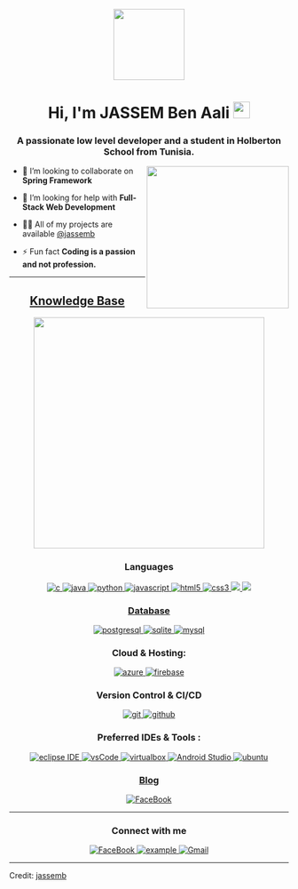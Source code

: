 <p align="center">
  <img style="width:8rem; height:auto" src="https://cdn.dribbble.com/users/1626229/screenshots/14978408/media/55048f248647c65901935800b5838be6.jpg"/>
</p>

<h1 align="center">Hi, I'm JASSEM Ben Aali <img width="30px" src="https://raw.githubusercontent.com/iampavangandhi/iampavangandhi/master/gifs/Hi.gif"></h1>
<h3 font-size="20" align="center">A passionate low level developer and a student in Holberton School from Tunisia.</h3>


<img align="right" style="width:16rem; height:auto" src="https://media0.giphy.com/media/57YVteYGraIKl9zt23/giphy.gif?cid=ecf05e47xpju414289eweajw1wyen1sc7lhl39u5pvjttruj&rid=giphy.gif&ct=g"/>

- 👯 I’m looking to collaborate on **Spring Framework**

- 🤝 I’m looking for help with **Full-Stack Web Development**

- 👨‍💻 All of my projects are available [@jassemb](github.com/jassemb)

- ⚡ Fun fact **Coding is a passion and not profession.**


---


<h2 align="center"><u><b>Knowledge Base</b></u></h2>

<p align="center">
  <img style="width:26rem; height:auto" src="https://media3.giphy.com/media/u2pmTWUi0MXjyrMaVj/giphy.gif cid=ecf05e473u9zvm4sli552cft8h0xemly2pmz9tx5okgt3m78&rid=giphy.gif&ct=g"/>
</p>

<h3 align="center">Languages</h3>
<p align="center">
  <a href="https://www.cprogramming.com/" target="_blank"> 
    <img src="https://img.shields.io/badge/C%20programming-A8B9CC.svg?style=for-the-badge&logo=c&logoColor=white"
      alt="c"/>
  </a>
  <a href="https://www.java.com" target="_blank"> 
    <img src="https://img.shields.io/badge/Java-007396.svg?style=for-the-badge&logo=java&logoColor=white" 
      alt="java"/> 
  </a>
  <a href="https://www.pytgon.org target="_blank">
    <img src="https://img.shields.io/badge/Python-3776AB?style=for-the-badge&logo=python&logoColor=white"
      alt="python">
  </a>
  <a href="https://developer.mozilla.org/en-US/docs/Web/JavaScript" target="_blank"> 
    <img src="https://img.shields.io/badge/Javascript-F7DF1E.svg?style=for-the-badge&logo=javascript&logoColor=black"
      alt="javascript"/> 
  </a>
  <a href="https://www.w3.org/html/" target="_blank"> 
    <img src="https://img.shields.io/badge/html-E34F26.svg?style=for-the-badge&logo=html5&logoColor=white"
      alt="html5"/> 
  </a>
  <a href="https://www.w3schools.com/css/" target="_blank">
    <img src="https://img.shields.io/badge/css-1572B6.svg?style=for-the-badge&logo=css3&logoColor=white"
      alt="css3"/>
  </a>
  <a href="https://www.php.net" target="_blank">
    <img src="https://img.shields.io/badge/PHP-777BB4?style=for-the-badge&logo=php&logoColor=white"
  </a>
  <a href="https://www.json.org" target="_blank">
    <img src="https://img.shields.io/badge/json-5E5C5C?style=for-the-badge&logo=json&logoColor=white"
  </a>
</p>

<h3 align="center">Database</h3>
<p align="center">
  <a href="https://www.postgresql.org" target="_blank"> 
    <img src="https://img.shields.io/badge/postgreSQL-4169E1.svg?style=for-the-badge&logo=postgresql&logoColor=white"
      alt="postgresql"/> 
  </a>
  <a href="https://www.sqlite.org/" target="_blank"> 
    <img src="https://img.shields.io/badge/sqlite-003B57.svg?style=for-the-badge&logo=sqlite&logoColor=white"
      alt="sqlite"/> 
  </a>
  <a href="https://www.mysql.com/" target="_blank">
    <img src="https://img.shields.io/badge/MySQL-00000F?style=for-the-badge&logo=mysql&logoColor=white"
      alt="mysql"/>
  </a>

</p>

<h3 align="center">Cloud & Hosting:</h3>
<p align="center">
  <a href="https://azure.microsoft.com/en-in/" target="_blank">
    <img  src="https://img.shields.io/badge/Azure-0078D4?style=for-the-badge&logo=microsoftazure&logoColor=white" alt="azure"/> 
  </a>
  <a href="https://firebase.google.com/" target="_blank">
    <img src="https://img.shields.io/badge/firebase-FFCA28.svg?style=for-the-badge&logo=firebase&logoColor=black" alt="firebase"/>
  </a>

</p>

<h3 align="center">Version Control & CI/CD</h3>
<p align="center">
  <a href="https://git-scm.com/" target="_blank">
    <img src="https://img.shields.io/badge/git-F05032.svg?style=for-the-badge&logo=git&logoColor=white"
      alt="git"/>
  </a>
  <a href="https://github.com/jassemb/" target="_blank">
    <img src="https://img.shields.io/badge/github-181717.svg?style=for-the-badge&logo=github&logoColor=white" alt="github" />
  </a>
</p>

<h3 align="center">Preferred IDEs  & Tools :</h3>
<p align="center"> 
  <a href="https://eclipse.org" target="_blank">
    <img src="https://img.shields.io/badge/eclipse-2C2255.svg?style=for-the-badge&logo=eclipse&logoColor=white" alt="eclipse IDE"/> 
  </a>
  <a href="https://code.visualstudio.com/" target="_blank">
    <img src="https://img.shields.io/badge/vscode-007ACC.svg?style=for-the-badge&logo=visualstudiocode&logoColor=white" alt="vsCode"/> 
  </a>
  <a href="https://www.virtualbox.org/" target="_blank">
    <img src="https://img.shields.io/badge/virtualbox-183A61.svg?style=for-the-badge&logo=virtualbox&logoColor=white"
      alt="virtualbox"/>
  </a>
  <a href="https://android.com" target="_blank">
    <img src="https://img.shields.io/badge/Android%20Studio-3DDC84.svg?style=for-the-badge&logo=android-studio&logoColor=white"
       alt="Android Studio">
  </a>
<a href="https://ubuntu.com/" target="_blank"> 
    <img src="https://img.shields.io/badge/ubuntu-E95420.svg?style=for-the-badge&logo=ubuntu&logoColor=white" alt="ubuntu"/>
</p>

<h3 align="center">Blog</h3>

<div style="margin-top:10px" align="center">
  <div>
    <a href="https://benalijassem201.medium.com/" target="_blank">
      <img src="https://img.shields.io/badge/Medium-12100E?style=for-the-badge&logo=medium&logoColor=white" alt="FaceBook"/>
    </a>
  </div>
</div>

---

<h3 align="center">Connect with me</h3>

<div style="margin-top:10px" align="center">
  <div>
    <a href="https://www.facebook.com/jassem.benali.58/" target="_blank">
      <img src="https://img.shields.io/badge/Facebook-1877F2?style=for-the-badge&logo=facebook&logoColor=white" alt="FaceBook"/>
    </a>
    <a  href="https://www.linkedin.com/in/jassem-ben-ali" target="_blank">
      <img src="https://img.shields.io/badge/Linked%20In-0A66C2.svg?style=for-the-badge&logo=linkedin&logoColor=white" alt="example"/>
    </a>
    <a href="mailto: jasssembenali53@gmail.com">
       <img src="https://img.shields.io/badge/Gmail-D14836?style=for-the-badge&logo=gmail&logoColor=white"
        alt="Gmail">
    </a>
  </div>
</div>
  
---
Credit: [jassemb](https://github.com/jassemb)
